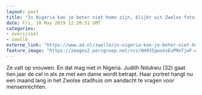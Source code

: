 ```yaml
---
layout: post
title: "In Nigeria kan je beter niet homo zijn, blijkt uit Zwolse foto-expositie"
date: Fri, 10 May 2019 12:28:51 GMT
categories: 
- overijssel 
- zwolle 
externe_link: "https://www.ad.nl/zwolle/in-nigeria-kan-je-beter-niet-homo-zijn-blijkt-uit-zwolse-foto-expositie~a3e39bad/"
feature_image: "https://images2.persgroep.net/rcs/0H93IgwxXsEuPMxTjwF-qudcFrI/diocontent/147578718/_fitwidth/400/?appId=21791a8992982cd8da851550a453bd7f&quality=0.7"
---
```


Ze valt op vrouwen. En dat mag niet in Nigeria. Judith Ndukwu (32) gaat tien jaar de cel in als ze met een dame wordt betrapt. Haar portret hangt nu een maand lang in het Zwolse stadhuis om aandacht te vragen voor mensenrechten.
